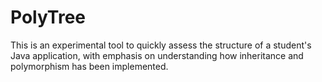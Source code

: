 # PolyTree

This is an experimental tool to quickly assess the structure of a student's Java application, with emphasis on understanding how inheritance and polymorphism has been implemented.
